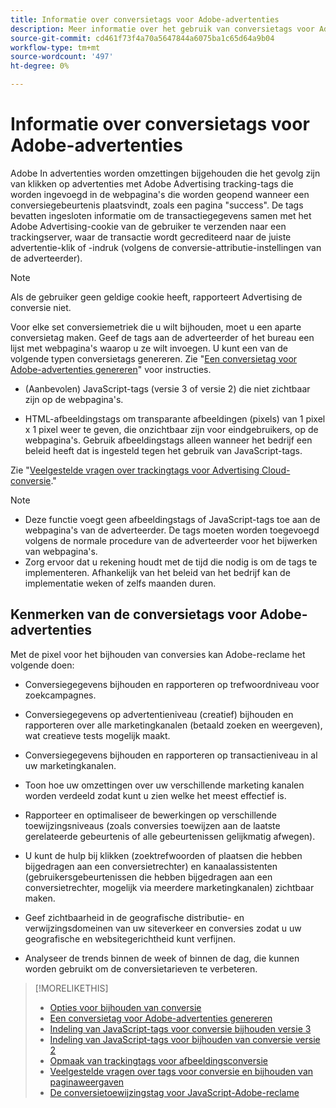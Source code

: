 ```yaml
---
title: Informatie over conversietags voor Adobe-advertenties
description: Meer informatie over het gebruik van conversietags voor Adobe-advertenties.
source-git-commit: cd461f73f4a70a5647844a6075ba1c65d64a9b04
workflow-type: tm+mt
source-wordcount: '497'
ht-degree: 0%

---
```


# Informatie over conversietags voor Adobe-advertenties

Adobe In advertenties worden omzettingen bijgehouden die het gevolg zijn van klikken op advertenties met Adobe Advertising tracking-tags die worden ingevoegd in de webpagina&#39;s die worden geopend wanneer een conversiegebeurtenis plaatsvindt, zoals een pagina &quot;success&quot;. De tags bevatten ingesloten informatie om de transactiegegevens samen met het Adobe Advertising-cookie van de gebruiker te verzenden naar een trackingserver, waar de transactie wordt gecrediteerd naar de juiste advertentie-klik of -indruk (volgens de conversie-attributie-instellingen van de adverteerder).

>[!NOTE]
>
>Als de gebruiker geen geldige cookie heeft, rapporteert Advertising de conversie niet.

Voor elke set conversiemetriek die u wilt bijhouden, moet u een aparte conversietag maken. Geef de tags aan de adverteerder of het bureau een lijst met webpagina&#39;s waarop u ze wilt invoegen. U kunt een van de volgende typen conversietags genereren. Zie &quot;[Een conversietag voor Adobe-advertenties genereren](/help/search-social-commerce/tools/conversion-tag-generate.md)&quot; voor instructies.

* (Aanbevolen) JavaScript-tags (versie 3 of versie 2) die niet zichtbaar zijn op de webpagina&#39;s.

* HTML-afbeeldingstags om transparante afbeeldingen (pixels) van 1 pixel x 1 pixel weer te geven, die onzichtbaar zijn voor eindgebruikers, op de webpagina&#39;s. Gebruik afbeeldingstags alleen wanneer het bedrijf een beleid heeft dat is ingesteld tegen het gebruik van JavaScript-tags.

Zie &quot;[Veelgestelde vragen over trackingtags voor Advertising Cloud-conversie](/help/search-social-commerce/tracking/faqs-conversion-page-view-tracking-tags.md).&quot;

>[!NOTE]
>
>* Deze functie voegt geen afbeeldingstags of JavaScript-tags toe aan de webpagina&#39;s van de adverteerder. De tags moeten worden toegevoegd volgens de normale procedure van de adverteerder voor het bijwerken van webpagina&#39;s.
>* Zorg ervoor dat u rekening houdt met de tijd die nodig is om de tags te implementeren. Afhankelijk van het beleid van het bedrijf kan de implementatie weken of zelfs maanden duren.


## Kenmerken van de conversietags voor Adobe-advertenties

Met de pixel voor het bijhouden van conversies kan Adobe-reclame het volgende doen:

* Conversiegegevens bijhouden en rapporteren op trefwoordniveau voor zoekcampagnes.

* Conversiegegevens op advertentieniveau (creatief) bijhouden en rapporteren over alle marketingkanalen (betaald zoeken en weergeven), wat creatieve tests mogelijk maakt.

* Conversiegegevens bijhouden en rapporteren op transactieniveau in al uw marketingkanalen.

* Toon hoe uw omzettingen over uw verschillende marketing kanalen worden verdeeld zodat kunt u zien welke het meest effectief is.

* Rapporteer en optimaliseer de bewerkingen op verschillende toewijzingsniveaus (zoals conversies toewijzen aan de laatste gerelateerde gebeurtenis of alle gebeurtenissen gelijkmatig afwegen).

* U kunt de hulp bij klikken (zoektrefwoorden of plaatsen die hebben bijgedragen aan een conversietrechter) en kanaalassistenten (gebruikersgebeurtenissen die hebben bijgedragen aan een conversietrechter, mogelijk via meerdere marketingkanalen) zichtbaar maken.

* Geef zichtbaarheid in de geografische distributie- en verwijzingsdomeinen van uw siteverkeer en conversies zodat u uw geografische en websitegerichtheid kunt verfijnen.

* Analyseer de trends binnen de week of binnen de dag, die kunnen worden gebruikt om de conversietarieven te verbeteren.

>[!MORELIKETHIS]
>
>* [Opties voor bijhouden van conversie](conversion-tracking-about.md)
>* [Een conversietag voor Adobe-advertenties genereren](/help/search-social-commerce/tools/conversion-tag-generate.md)
>* [Indeling van JavaScript-tags voor conversie bijhouden versie 3](format-conversion-tag-jsv3.md)
>* [Indeling van JavaScript-tags voor bijhouden van conversie versie 2](format-conversion-tag-jsv2.md)
>* [Opmaak van trackingtags voor afbeeldingsconversie](format-conversion-tag-image.md)
>* [Veelgestelde vragen over tags voor conversie en bijhouden van paginaweergaven](faqs-conversion-page-view-tracking-tags.md)
>* [De conversietoewijzingstag voor JavaScript-Adobe-reclame](/help/search-social-commerce/tracking/itp-conversion-mapping-tag.md)

